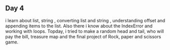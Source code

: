 ## Day 4

i learn about list, string , converting list and string , understanding offset and appending items to the list. Also there i know about the IndexError and working with loops. Topday, i tried to make a random head and tail, who will pay the bill, treasure map and the final project of Rock, paper and scissors game.